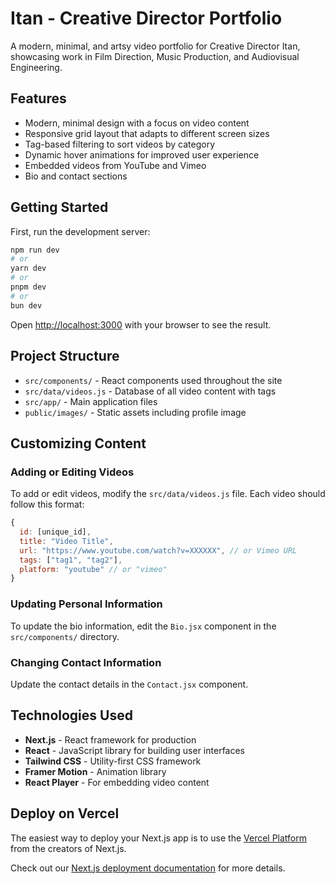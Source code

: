 # Itan - Creative Director Portfolio

A modern, minimal, and artsy video portfolio for Creative Director Itan, showcasing work in Film Direction, Music Production, and Audiovisual Engineering.

## Features

- Modern, minimal design with a focus on video content
- Responsive grid layout that adapts to different screen sizes
- Tag-based filtering to sort videos by category
- Dynamic hover animations for improved user experience
- Embedded videos from YouTube and Vimeo
- Bio and contact sections

## Getting Started

First, run the development server:

```bash
npm run dev
# or
yarn dev
# or
pnpm dev
# or
bun dev
```

Open [http://localhost:3000](http://localhost:3000) with your browser to see the result.

## Project Structure

- `src/components/` - React components used throughout the site
- `src/data/videos.js` - Database of all video content with tags
- `src/app/` - Main application files
- `public/images/` - Static assets including profile image

## Customizing Content

### Adding or Editing Videos

To add or edit videos, modify the `src/data/videos.js` file. Each video should follow this format:

```javascript
{
  id: [unique_id],
  title: "Video Title",
  url: "https://www.youtube.com/watch?v=XXXXXX", // or Vimeo URL
  tags: ["tag1", "tag2"],
  platform: "youtube" // or "vimeo"
}
```

### Updating Personal Information

To update the bio information, edit the `Bio.jsx` component in the `src/components/` directory.

### Changing Contact Information

Update the contact details in the `Contact.jsx` component.

## Technologies Used

- **Next.js** - React framework for production
- **React** - JavaScript library for building user interfaces
- **Tailwind CSS** - Utility-first CSS framework
- **Framer Motion** - Animation library
- **React Player** - For embedding video content

## Deploy on Vercel

The easiest way to deploy your Next.js app is to use the [Vercel Platform](https://vercel.com/new?utm_medium=default-template&filter=next.js&utm_source=create-next-app&utm_campaign=create-next-app-readme) from the creators of Next.js.

Check out our [Next.js deployment documentation](https://nextjs.org/docs/app/building-your-application/deploying) for more details.
